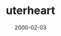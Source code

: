 ---
layout: base.njk
title : 'uterheart' 
view_title : 'uterheart' 
year : '2000' 
date : '2000-02-03' 
img_file : '/drawing/uterheart.png' 
html_file : 'uterheart' 
next_html : 'shortcut.html' 
year_order : '118' 
permalink : "title/{{html_file}}.html"
---